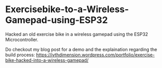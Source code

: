 # Exercisebike-to-a-Wireless-Gamepad-using-ESP32
Hacked an old exercise bike in a wireless gamepad using the ESP32 Microcontroller.

Do checkout my blog post for a demo and the explaination regarding the build process: https://ivthdimension.wordpress.com/portfolio/exercise-bike-hacked-into-a-wireless-gamepad/
